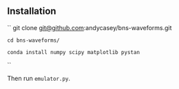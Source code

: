 Installation
------------

``
    git clone git@github.com:andycasey/bns-waveforms.git

    cd bns-waveforms/
    
    conda install numpy scipy matplotlib pystan
``

Then run `emulator.py`.
